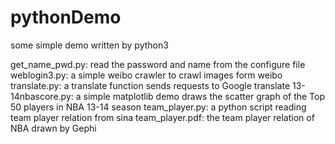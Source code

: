 pythonDemo
==========

some simple demo written by python3

get_name_pwd.py: read the password and name from the configure file
weblogin3.py: a simple weibo crawler to crawl images form weibo
translate.py: a translate function sends requests to Google translate
13-14nbascore.py: a simple matplotlib demo draws the scatter graph of the Top 50 players in NBA 13-14 season
team_player.py: a python script reading team player relation from sina
team_player.pdf: the team player relation of NBA drawn by Gephi

